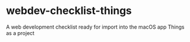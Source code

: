 # webdev-checklist-things
A web development checklist ready for import into the macOS app Things as a project
